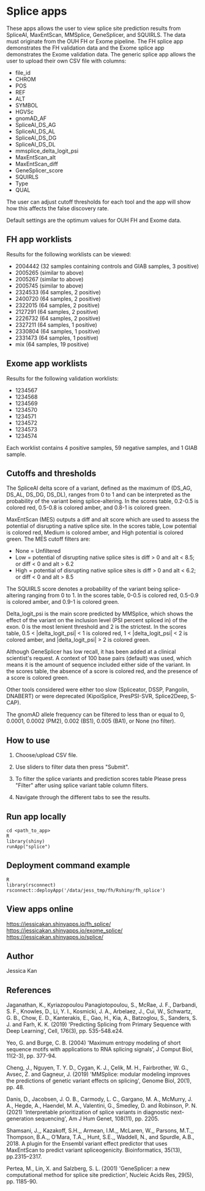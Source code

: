 # Splice apps
These apps allows the user to view splice site prediction results from SpliceAI, MaxEntScan, MMSplice, GeneSplicer, and SQUIRLS. The data must originate from the OUH FH or Exome pipeline. The FH splice app demonstrates the FH validation data and the Exome splice app demonstrates the Exome validation data. The generic splice app allows the user to upload their own CSV file with columns: 

- file_id
- CHROM
- POS
- REF
- ALT
- SYMBOL
- HGVSc
- gnomAD_AF
- SpliceAI_DS_AG
- SpliceAI_DS_AL
- SpliceAI_DS_DG
- SpliceAI_DS_DL
- mmsplice_delta_logit_psi
- MaxEntScan_alt
- MaxEntScan_diff
- GeneSplicer_score
- SQUIRLS
- Type
- QUAL


The user can adjust cutoff thresholds for each tool and the app will show how this affects the false discovery rate.

Default settings are the optimum values for OUH FH and Exome data.

## FH app worklists

Results for the following worklists can be viewed:
- 2004442 (32 samples containing controls and GIAB samples, 3 positive)
- 2005265 (similar to above)
- 2005267 (similar to above)
- 2005745 (similar to above)
- 2324533 (64 samples, 2 positive)
- 2400720 (64 samples, 2 positive)
- 2322015 (64 samples, 2 positive)
- 2127291 (64 samples, 2 positive)
- 2226732 (64 samples, 2 positive)
- 2327211 (64 samples, 1 positive)
- 2330804 (64 samples, 1 positive)
- 2331473 (64 samples, 1 positive)
- mix (64 samples, 19 positive)

## Exome app worklists

Results for the following validation worklists:
- 1234567
- 1234568
- 1234569
- 1234570
- 1234571
- 1234572
- 1234573
- 1234574

Each worklist contains 4 positive samples, 59 negative samples, and 1 GIAB sample.

## Cutoffs and thresholds

The SpliceAI delta score of a variant, defined as the maximum of (DS_AG, DS_AL, DS_DG, DS_DL), ranges from 0 to 1 and can be interpreted as the probability of the variant being splice-altering. In the scores table, 0.2-0.5 is colored red, 0.5-0.8 is colored amber, and 0.8-1 is colored green.

MaxEntScan (MES) outputs a diff and alt score which are used to assess the potential of disrupting a native splice site. In the scores table, Low potential is colored red, Medium is colored amber, and High potential is colored green. The MES cutoff filters are:
- None = Unfiltered
- Low = potential of disrupting native splice sites is diff > 0 and alt < 8.5; or diff < 0 and alt > 6.2
- High = potential of disrupting native splice sites is diff > 0 and alt < 6.2; or diff < 0 and alt > 8.5

The SQUIRLS score denotes a probability of the variant being splice-altering ranging from 0 to 1. In the scores table, 0-0.5 is colored red, 0.5-0.9 is colored amber, and 0.9-1 is colored green.

Delta_logit_psi is the main score predicted by MMSplice, which shows the effect of the variant on the inclusion level (PSI percent spliced in) of the exon. 0 is the most lenient threshold and 2 is the strictest. In the scores table, 0.5 < |delta_logit_psi| < 1 is colored red, 1 < |delta_logit_psi| < 2 is colored amber, and |delta_logit_psi| > 2 is colored green.

Although GeneSplicer has low recall, it has been added at a clinical scientist's request. A context of 100 base pairs (default) was used, which means it is the amount of sequence included either side of the variant. In the scores table, the absence of a score is colored red, and the presence of a score is colored green.

Other tools considered were either too slow (Spliceator, DSSP, Pangolin, DNABERT) or were deprecated (KipoiSplice, PresPSI-SVR, Splice2Deep, S-CAP).

The gnomAD allele frequency can be filtered to less than or equal to 0, 0.0001, 0.0002 (PM2), 0.002 (BS1), 0.005 (BA1), or None (no filter).


## How to use
1. Choose/upload CSV file.

2. Use sliders to filter data then press "Submit". 

3. To filter the splice variants and prediction scores table Please press "Filter" after using splice variant table column filters.

4. Navigate through the different tabs to see the results.



## Run app locally
```
cd <path_to_app>
R
library(shiny)
runApp("splice")
```


## Deployment command example
```
R
library(rsconnect)
rsconnect::deployApp('/data/jess_tmp/fh/Rshiny/fh_splice') 
```


## View apps online
https://jessicakan.shinyapps.io/fh_splice/ 
https://jessicakan.shinyapps.io/exome_splice/ 
https://jessicakan.shinyapps.io/splice/ 




## Author
Jessica Kan



## References
Jaganathan, K., Kyriazopoulou Panagiotopoulou, S., McRae, J. F., Darbandi, S. F., Knowles, D., Li, Y. I., Kosmicki, J. A., Arbelaez, J., Cui, W., Schwartz, G. B., Chow, E. D., Kanterakis, E., Gao, H., Kia, A., Batzoglou, S., Sanders, S. J. and Farh, K. K. (2019) 'Predicting Splicing from Primary Sequence with Deep Learning', Cell, 176(3), pp. 535-548.e24.

Yeo, G. and Burge, C. B. (2004) 'Maximum entropy modeling of short sequence motifs with applications to RNA splicing signals', J Comput Biol, 11(2-3), pp. 377-94.

Cheng, J., Nguyen, T. Y. D., Cygan, K. J., Çelik, M. H., Fairbrother, W. G., Avsec, Ž. and Gagneur, J. (2019) 'MMSplice: modular modeling improves the predictions of genetic variant effects on splicing', Genome Biol, 20(1), pp. 48.

Danis, D., Jacobsen, J. O. B., Carmody, L. C., Gargano, M. A., McMurry, J. A., Hegde, A., Haendel, M. A., Valentini, G., Smedley, D. and Robinson, P. N. (2021) 'Interpretable prioritization of splice variants in diagnostic next-generation sequencing', Am J Hum Genet, 108(11), pp. 2205.

Shamsani, J.,, Kazakoff, S.H.,, Armean, I.M.,, McLaren, W.,, Parsons, M.T.,, Thompson, B.A.,, O’Mara, T.A.,, Hunt, S.E.,, Waddell, N., and Spurdle, A.B., 2018. A plugin for the Ensembl variant effect predictor that uses MaxEntScan to predict variant spliceogenicity. Bioinformatics, 35(13), pp.2315–2317. 

Pertea, M., Lin, X. and Salzberg, S. L. (2001) 'GeneSplicer: a new computational method for splice site prediction', Nucleic Acids Res, 29(5), pp. 1185-90.

